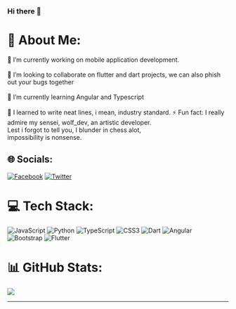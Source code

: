 ### Hi there 👋

# 💫 About Me:
🔭 I’m currently working on mobile application development.<br><br>
👯 I’m looking to collaborate on flutter and dart projects, we can also phish out your bugs together<br><br>
🌱 I’m currently learning Angular and Typescript<br><br>
💬 I learned to write neat lines, i mean, industry standard.
⚡ Fun fact: I really admire my sensei, wolf_dev, an artistic developer. <br>
            Lest i forgot to tell you, I blunder in chess alot, <br>impossibility is nonsense.
<!--🤝 I’m looking for help with backend services.<br>-->


## 🌐 Socials:
[![Facebook](https://img.shields.io/badge/Facebook-%231877F2.svg?logo=Facebook&logoColor=white)](https://facebook.com/www.facebook.com/ade.omotosho.9) [![Twitter](https://img.shields.io/badge/Twitter-%231DA1F2.svg?logo=Twitter&logoColor=white)](https://twitter.com/www.twitter.com/adeomotosho1) 

# 💻 Tech Stack:
![JavaScript](https://img.shields.io/badge/javascript-%23323330.svg?style=for-the-badge&logo=javascript&logoColor=%23F7DF1E) ![Python](https://img.shields.io/badge/python-3670A0?style=for-the-badge&logo=python&logoColor=ffdd54) ![TypeScript](https://img.shields.io/badge/typescript-%23007ACC.svg?style=for-the-badge&logo=typescript&logoColor=white) ![CSS3](https://img.shields.io/badge/css3-%231572B6.svg?style=for-the-badge&logo=css3&logoColor=white) ![Dart](https://img.shields.io/badge/dart-%230175C2.svg?style=for-the-badge&logo=dart&logoColor=white) ![Angular](https://img.shields.io/badge/angular-%23DD0031.svg?style=for-the-badge&logo=angular&logoColor=white) ![Bootstrap](https://img.shields.io/badge/bootstrap-%23563D7C.svg?style=for-the-badge&logo=bootstrap&logoColor=white) ![Flutter](https://img.shields.io/badge/Flutter-%2302569B.svg?style=for-the-badge&logo=Flutter&logoColor=white)
# 📊 GitHub Stats:
<!--![](https://github-readme-stats.vercel.app/api?username=Habyaad&theme=shades-of-purple&hide_border=false&include_all_commits=true&count_private=true)<br/>
![](https://github-readme-streak-stats.herokuapp.com/?user=Habyaad&theme=shades-of-purple&hide_border=false)<br/>-->
![](https://github-readme-stats.vercel.app/api/top-langs/?username=Habyaad&theme=shades-of-purple&hide_border=false&include_all_commits=true&count_private=true&layout=compact)
<!--
## 🏆 GitHub Trophies
![](https://github-profile-trophy.vercel.app/?username=Habyaad&theme=radical&no-frame=false&no-bg=false&margin-w=4)
-->
---

<!-- Proudly created with GPRM ( https://gprm.itsvg.in ) -->
<!--
Here are some ideas to get you started:

- 🔭 I’m currently working on ...
- 🌱 I’m currently learning ...
- 👯 I’m looking to collaborate on ...
- 🤔 I’m looking for help with ...
- 💬 Ask me about ...
- 📫 How to reach me: ...
- 😄 Pronouns: ...
- ⚡ Fun fact: ...
-->
